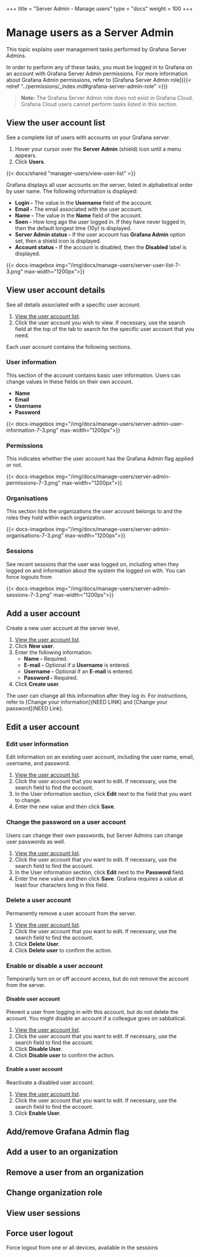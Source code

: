 +++
title = "Server Admin - Manage users"
type = "docs"
weight = 100
+++

# Manage users as a Server Admin

This topic explains user management tasks performed by Grafana Server Admins.

In order to perform any of these tasks, you must be logged in to Grafana on an account with Grafana Server Admin permissions. For more information about Grafana Admin permissions, refer to [Grafana Server Admin role]({{< relref "../permissions/_index.md#grafana-server-admin-role" >}})

> **Note:** The Grafana Server Admin role does not exist in Grafana Cloud. Grafana Cloud users cannot perform tasks listed in this section.

## View the user account list

See a complete list of users with accounts on your Grafana server.

1. Hover your cursor over the **Server Admin** (shield) icon until a menu appears.
1. Click **Users**.

{{< docs/shared "manager-users/view-user-list" >}}

Grafana displays all user accounts on the server, listed in alphabetical order by user name. The following information is displayed:
- **Login -** The value in the **Username** field of the account.
- **Email -** The email associated with the user account.
- **Name -** The value in the **Name** field of the account.
- **Seen -** How long ago the user logged in. If they have never logged in, then the default longest time (10y) is displayed.
- **Server Admin status -** If the user account has **Grafana Admin** option set, then a shield icon is displayed.
- **Account status -** If the account is disabled, then the **Disabled** label is displayed.

{{< docs-imagebox img="/img/docs/manage-users/server-user-list-7-3.png" max-width="1200px">}}

## View user account details

See all details associated with a specific user account.

1. [View the user account list](#view-the-user-account-list).
1. Click the user account you wish to view. If necessary, use the search field at the top of the tab to search for the specific user account that you need.

Each user account contains the following sections.

### User information

This section of the account contains basic user information. Users can change values in these fields on their own account.

- **Name**
- **Email**
- **Username**
- **Password**

{{< docs-imagebox img="/img/docs/manage-users/server-admin-user-information-7-3.png" max-width="1200px">}}

### Permissions

This indicates whether the user account has the Grafana Admin flag applied or not.

{{< docs-imagebox img="/img/docs/manage-users/server-admin-permissions-7-3.png" max-width="1200px">}}

### Organisations

This section lists the organizations the user account belongs to and the roles they hold within each organization.

{{< docs-imagebox img="/img/docs/manage-users/server-admin-organisations-7-3.png" max-width="1200px">}}

### Sessions

See recent sessions that the user was logged on, including when they logged on and information about the system the logged on with. You can force logouts from 

{{< docs-imagebox img="/img/docs/manage-users/server-admin-sessions-7-3.png" max-width="1200px">}}

## Add a user account

Create a new user account at the server level.

1. [View the user account list](#view-the-user-account-list).
1. Click **New user**.
1. Enter the following information:
   - **Name -** Required.
   - **E-mail -** Optional if a **Username** is entered.
   - **Username -** Optional if an **E-mail** is entered.
   - **Password -** Required.
1. Click **Create user**.

The user can change all this information after they log in. For instructions, refer to [Change your information](NEED LINK) and [Change your password](NEED Link).

## Edit a user account 

### Edit user information

Edit information on an existing user account, including the user name, email, username, and password.

1. [View the user account list](#view-the-user-account-list).
1. Click the user account that you want to edit. If necessary, use the search field to find the account.
1. In the User information section, click **Edit** next to the field that you want to change.
1. Enter the new value and then click **Save**.

### Change the password on a user account

Users can change their own passwords, but Server Admins can change user passwords as well.

1. [View the user account list](#view-the-user-account-list).
1. Click the user account that you want to edit. If necessary, use the search field to find the account.
1. In the User information section, click **Edit** next to the **Password** field.
1. Enter the new value and then click **Save**. Grafana requires a value at least four characters long in this field.

### Delete a user account

Permanently remove a user account from the server.

1. [View the user account list](#view-the-user-account-list).
1. Click the user account that you want to edit. If necessary, use the search field to find the account.
1. Click **Delete User**.
1. Click **Delete user** to confirm the action.

### Enable or disable a user account

Temporarily turn on or off account access, but do not remove the account from the server.

#### Disable user account

Prevent a user from logging in with this account, but do not delete the account. You might disable an account if a colleague goes on sabbatical.

1. [View the user account list](#view-the-user-account-list).
1. Click the user account that you want to edit. If necessary, use the search field to find the account.
1. Click **Disable User**.
1. Click **Disable user** to confirm the action.

#### Enable a user account

Reactivate a disabled user account.

1. [View the user account list](#view-the-user-account-list).
1. Click the user account that you want to edit. If necessary, use the search field to find the account.
1. Click **Enable User**.

## Add/remove Grafana Admin flag

## Add a user to an organization

## Remove a user from an organization

## Change organization role

## View user sessions

## Force user logout

Force logout from one or all devices, available in the sessions
